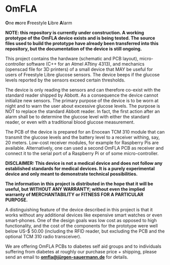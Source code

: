 # OmFLA
**O**ne **m**ore **F**reestyle **L**ibre **A**larm

**NOTE: this repository is currently under construction. A working prototype
of the OmFLA device exists and is being tested. The source files used to build
the prototype have already been transferred into this repository, but the
documentation of the device is still ongoing.**

This project contains the hardware (schematic and PCB layout), micro-controller
software (C++ for an Atmel ATtiny 4313), and mechanics (openscad file for 3D
printers) of a small device that MAY be useful for users of Freestyle Libre
glucose sensors. The device beeps if the glucose levels reported by the
sensors exceed certain thresholds.

The device is only reading the sensors and can therefore co-exist with the
standard reader shipped by Abbott. As a consequence the device cannot
initialize new sensors. The primary purpose of the device is to be worn at
night and to warn the user about excessive glucose levels. The purpose is
NOT to replace the standard Abbott reader. In fact, the first action after
an alarm shall be to determine the glucose level with either the standard
reader, or even with a traditional blood glucose measurement.

The PCB of the device is prepared for an Enocean TCM 310 module that can
transmit the glucose levels and the battery level to a receiver withing,
say, 20 meters. Low-cost receiver modules, for example for Raspberry Pis
are available. Alternatively, one can used a second OmFLA PCB as receiver
and connect it to the serial port of a Raspberry Pi or of some
micro-controller.

**DISCLAIMER: This device is not a medical device and does not follow
any established standards for medical devices. It is a purely experimental
device and only meant to demonstrate technical possibilities.**

**The information in this project is distributed in the hope that it will be
useful, but WITHOUT ANY WARRANTY; without even the implied warranty of
MERCHANTABILITY or FITNESS FOR A PARTICULAR PURPOSE.**

A distinguishing feature of the device described in this project is that
it works without any additional devices like expensive smart watches or even
smart-phones. One of the design goals was low cost as opposed to high
functionality, and the cost of the components for the prototype were well
below US-$ 50.00 (including the RFID reader, but excluding the PCB and the
optional TCM 310 radio transceiver).

We are offering OmFLA PCBs to diabetes self aid groups and to individuals suffering
from diabetes at roughly our purchase price + shipping, please send an email to
**omfla@jürgen-sauermann.de** for details.
